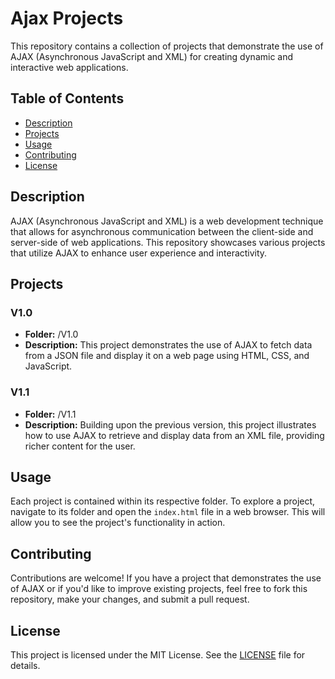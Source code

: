 # Ajax Projects

This repository contains a collection of projects that demonstrate the use of AJAX (Asynchronous JavaScript and XML) for creating dynamic and interactive web applications.

## Table of Contents

- [Description](#description)
- [Projects](#projects)
- [Usage](#usage)
- [Contributing](#contributing)
- [License](#license)

## Description

AJAX (Asynchronous JavaScript and XML) is a web development technique that allows for asynchronous communication between the client-side and server-side of web applications. This repository showcases various projects that utilize AJAX to enhance user experience and interactivity.

## Projects

### V1.0

- **Folder:** /V1.0
- **Description:** This project demonstrates the use of AJAX to fetch data from a JSON file and display it on a web page using HTML, CSS, and JavaScript.

### V1.1

- **Folder:** /V1.1
- **Description:** Building upon the previous version, this project illustrates how to use AJAX to retrieve and display data from an XML file, providing richer content for the user.

## Usage

Each project is contained within its respective folder. To explore a project, navigate to its folder and open the `index.html` file in a web browser. This will allow you to see the project's functionality in action.

## Contributing

Contributions are welcome! If you have a project that demonstrates the use of AJAX or if you'd like to improve existing projects, feel free to fork this repository, make your changes, and submit a pull request.

## License

This project is licensed under the MIT License. See the [LICENSE](LICENSE) file for details.

